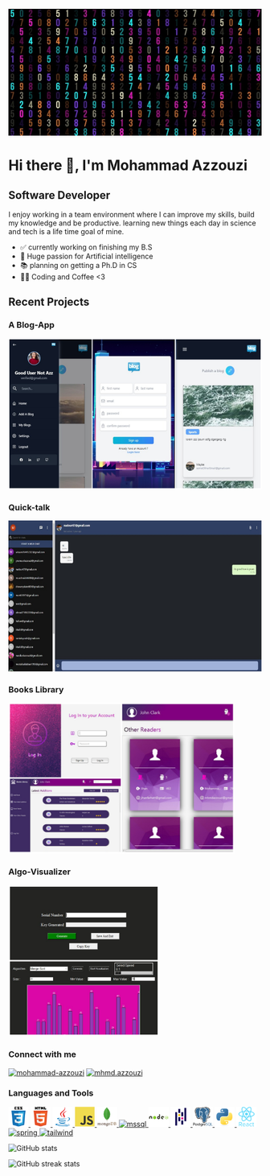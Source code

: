 ![Software Developer ](https://github.com/mhmdAzzouzi/mhmdAzzouzi/blob/main/banner.jpg)


# Hi there 👋, I'm Mohammad Azzouzi
## Software Developer 


I enjoy working in a team environment where I can improve my skills, build my knowledge and be productive. learning new things each day in science and tech is a life time goal of mine. 

- ✅ currently working on finishing my B.S
- 🤖 Huge passion for Artificial intelligence
- 📚 planning on getting a Ph.D in CS 
- 👩‍💻 Coding and Coffee <3

## Recent Projects

### A Blog-App 

<img src="https://github.com/mhmdAzzouzi/mhmdAzzouzi/blob/main/Blog-App.jpg" alt="Blog_App"  height="300" />

### Quick-talk 

<img src="https://github.com/mhmdAzzouzi/mhmdAzzouzi/blob/main/Quick-talk.jpg" alt="Blog_App"  height="300"  />



### Books Library
<img src="https://github.com/mhmdAzzouzi/mhmdAzzouzi/blob/main/Books%20Library.jpg" alt="Blog_App" height="300"  />

### Algo-Visualizer

<img src="https://github.com/mhmdAzzouzi/mhmdAzzouzi/blob/main/Algo%20Visualizer.jpg" alt="Blog_App"  height="300"  />



<h3 align="left">Connect with me</h3>
<p align="left">
<a href="https://linkedin.com/in/mohammad-azzouzi" target="blank"><img align="center" src="https://raw.githubusercontent.com/rahuldkjain/github-profile-readme-generator/master/src/images/icons/Social/linked-in-alt.svg" alt="mohammad-azzouzi" height="30" width="40" /></a>
<a href="https://instagram.com/mhmd.azzouzi" target="blank"><img align="center" src="https://raw.githubusercontent.com/rahuldkjain/github-profile-readme-generator/master/src/images/icons/Social/instagram.svg" alt="mhmd.azzouzi" height="30" width="40" /></a>
</p>

<h3 align="left">Languages and Tools</h3>
<p align="left"> <a href="https://www.w3schools.com/css/" target="_blank" rel="noreferrer"> <img src="https://raw.githubusercontent.com/devicons/devicon/master/icons/css3/css3-original-wordmark.svg" alt="css3" width="40" height="40"/> </a> <a href="https://www.w3.org/html/" target="_blank" rel="noreferrer"> <img src="https://raw.githubusercontent.com/devicons/devicon/master/icons/html5/html5-original-wordmark.svg" alt="html5" width="40" height="40"/> </a> <a href="https://www.java.com" target="_blank" rel="noreferrer"> <img src="https://raw.githubusercontent.com/devicons/devicon/master/icons/java/java-original.svg" alt="java" width="40" height="40"/> </a> <a href="https://developer.mozilla.org/en-US/docs/Web/JavaScript" target="_blank" rel="noreferrer"> <img src="https://raw.githubusercontent.com/devicons/devicon/master/icons/javascript/javascript-original.svg" alt="javascript" width="40" height="40"/> </a> <a href="https://www.mongodb.com/" target="_blank" rel="noreferrer"> <img src="https://raw.githubusercontent.com/devicons/devicon/master/icons/mongodb/mongodb-original-wordmark.svg" alt="mongodb" width="40" height="40"/> </a> <a href="https://www.microsoft.com/en-us/sql-server" target="_blank" rel="noreferrer"> <img src="https://www.svgrepo.com/show/303229/microsoft-sql-server-logo.svg" alt="mssql" width="40" height="40"/> </a> <a href="https://nodejs.org" target="_blank" rel="noreferrer"> <img src="https://raw.githubusercontent.com/devicons/devicon/master/icons/nodejs/nodejs-original-wordmark.svg" alt="nodejs" width="40" height="40"/> </a> <a href="https://pandas.pydata.org/" target="_blank" rel="noreferrer"> <img src="https://raw.githubusercontent.com/devicons/devicon/2ae2a900d2f041da66e950e4d48052658d850630/icons/pandas/pandas-original.svg" alt="pandas" width="40" height="40"/> </a> <a href="https://www.postgresql.org" target="_blank" rel="noreferrer"> <img src="https://raw.githubusercontent.com/devicons/devicon/master/icons/postgresql/postgresql-original-wordmark.svg" alt="postgresql" width="40" height="40"/> </a> <a href="https://www.python.org" target="_blank" rel="noreferrer"> <img src="https://raw.githubusercontent.com/devicons/devicon/master/icons/python/python-original.svg" alt="python" width="40" height="40"/> </a> <a href="https://reactjs.org/" target="_blank" rel="noreferrer"> <img src="https://raw.githubusercontent.com/devicons/devicon/master/icons/react/react-original-wordmark.svg" alt="react" width="40" height="40"/> </a> <a href="https://spring.io/" target="_blank" rel="noreferrer"> <img src="https://www.vectorlogo.zone/logos/springio/springio-icon.svg" alt="spring" width="40" height="40"/> </a> <a href="https://tailwindcss.com/" target="_blank" rel="noreferrer"> <img src="https://www.vectorlogo.zone/logos/tailwindcss/tailwindcss-icon.svg" alt="tailwind" width="40" height="40"/> </a> </p>


![GitHub stats](https://github-readme-stats.vercel.app/api?username=mhmdAzzouzi&show_icons=true&theme=dark)  

![GitHub streak stats](https://github-readme-streak-stats.herokuapp.com/?user=mhmdAzzouzi&theme=dark)  
